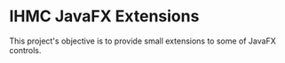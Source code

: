 # IHMC JavaFX Extensions

This project's objective is to provide small extensions to some of JavaFX controls.
